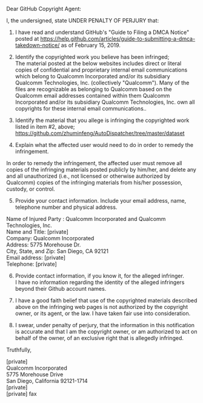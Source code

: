 
Dear GitHub Copyright Agent:

I, the undersigned, state UNDER PENALTY OF PERJURY that:

1) I have read and understand GitHub's "Guide to Filing a DMCA Notice" posted at https://help.github.com/articles/guide-to-submitting-a-dmca-takedown-notice/ as of February 15, 2019.

2) Identify the copyrighted work you believe has been infringed;  
The material posted at the below websites includes direct or literal copies of confidential and proprietary internal email communications which belong to Qualcomm Incorporated and/or its subsidiary Qualcomm Technologies, Inc. (collectively "Qualcomm"). Many of the files are recognizable as belonging to Qualcomm based on the Qualcomm email addresses contained within them Qualcomm Incorporated and/or its subsidiary Qualcomm Technologies, Inc. own all copyrights for these internal email communications..

3) Identify the material that you allege is infringing the copyrighted work listed in item #2, above;  
https://github.com/zhuminfeng/AutoDispatcher/tree/master/dataset

4) Explain what the affected user would need to do in order to remedy the infringement.

In order to remedy the infringement, the affected user must remove all copies of the infringing materials posted publicly by him/her, and delete any and all unauthorized (i.e., not licensed or otherwise authorized by Qualcomm) copies of the infringing materials from his/her possession, custody, or control.

5) Provide your contact information. Include your email address, name, telephone number and physical address.

Name of Injured Party : Qualcomm Incorporated and Qualcomm Technologies, Inc.  
Name and Title: [private]  
Company: Qualcomm Incorporated  
Address: 5775 Morehouse Dr.  
City, State, and Zip: San Diego, CA 92121  
Email address: [private]  
Telephone: [private]

6) Provide contact information, if you know it, for the alleged infringer.  
I have no information regarding the identity of the alleged infringers beyond their Github account names.

7) I have a good faith belief that use of the copyrighted materials described above on the infringing web pages is not authorized by the copyright owner, or its agent, or the law. I have taken fair use into consideration.

8) I swear, under penalty of perjury, that the information in this notification is accurate and that I am the copyright owner, or am authorized to act on behalf of the owner, of an exclusive right that is allegedly infringed.

Truthfully,

[private]  
Qualcomm Incorporated  
5775 Morehouse Drive  
San Diego, California 92121-1714  
[private]  
[private] fax

